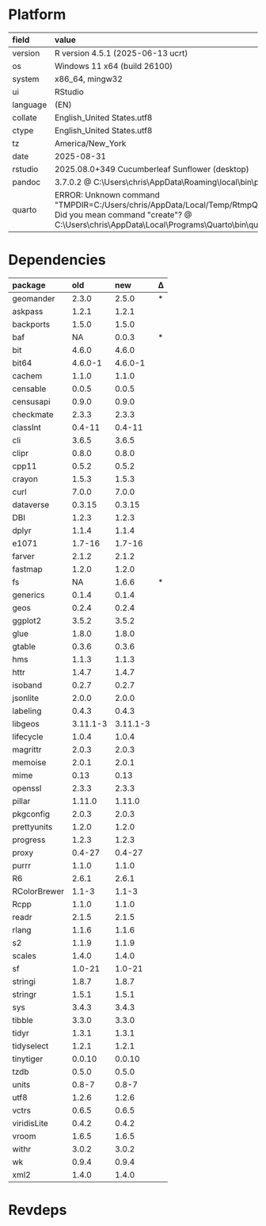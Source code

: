 # Platform

|field    |value                                                                                                                                                                                      |
|:--------|:------------------------------------------------------------------------------------------------------------------------------------------------------------------------------------------|
|version  |R version 4.5.1 (2025-06-13 ucrt)                                                                                                                                                          |
|os       |Windows 11 x64 (build 26100)                                                                                                                                                               |
|system   |x86_64, mingw32                                                                                                                                                                            |
|ui       |RStudio                                                                                                                                                                                    |
|language |(EN)                                                                                                                                                                                       |
|collate  |English_United States.utf8                                                                                                                                                                 |
|ctype    |English_United States.utf8                                                                                                                                                                 |
|tz       |America/New_York                                                                                                                                                                           |
|date     |2025-08-31                                                                                                                                                                                 |
|rstudio  |2025.08.0+349 Cucumberleaf Sunflower (desktop)                                                                                                                                             |
|pandoc   |3.7.0.2 @ C:\Users\chris\AppData\Roaming\local\bin\pandoc.exe                                                                                                                              |
|quarto   |ERROR: Unknown command "TMPDIR=C:/Users/chris/AppData/Local/Temp/RtmpQLuWZC/file626091172b3". Did you mean command "create"? @ C:\Users\chris\AppData\Local\Programs\Quarto\bin\quarto.exe |

# Dependencies

|package      |old      |new      |Δ  |
|:------------|:--------|:--------|:--|
|geomander    |2.3.0    |2.5.0    |*  |
|askpass      |1.2.1    |1.2.1    |   |
|backports    |1.5.0    |1.5.0    |   |
|baf          |NA       |0.0.3    |*  |
|bit          |4.6.0    |4.6.0    |   |
|bit64        |4.6.0-1  |4.6.0-1  |   |
|cachem       |1.1.0    |1.1.0    |   |
|censable     |0.0.5    |0.0.5    |   |
|censusapi    |0.9.0    |0.9.0    |   |
|checkmate    |2.3.3    |2.3.3    |   |
|classInt     |0.4-11   |0.4-11   |   |
|cli          |3.6.5    |3.6.5    |   |
|clipr        |0.8.0    |0.8.0    |   |
|cpp11        |0.5.2    |0.5.2    |   |
|crayon       |1.5.3    |1.5.3    |   |
|curl         |7.0.0    |7.0.0    |   |
|dataverse    |0.3.15   |0.3.15   |   |
|DBI          |1.2.3    |1.2.3    |   |
|dplyr        |1.1.4    |1.1.4    |   |
|e1071        |1.7-16   |1.7-16   |   |
|farver       |2.1.2    |2.1.2    |   |
|fastmap      |1.2.0    |1.2.0    |   |
|fs           |NA       |1.6.6    |*  |
|generics     |0.1.4    |0.1.4    |   |
|geos         |0.2.4    |0.2.4    |   |
|ggplot2      |3.5.2    |3.5.2    |   |
|glue         |1.8.0    |1.8.0    |   |
|gtable       |0.3.6    |0.3.6    |   |
|hms          |1.1.3    |1.1.3    |   |
|httr         |1.4.7    |1.4.7    |   |
|isoband      |0.2.7    |0.2.7    |   |
|jsonlite     |2.0.0    |2.0.0    |   |
|labeling     |0.4.3    |0.4.3    |   |
|libgeos      |3.11.1-3 |3.11.1-3 |   |
|lifecycle    |1.0.4    |1.0.4    |   |
|magrittr     |2.0.3    |2.0.3    |   |
|memoise      |2.0.1    |2.0.1    |   |
|mime         |0.13     |0.13     |   |
|openssl      |2.3.3    |2.3.3    |   |
|pillar       |1.11.0   |1.11.0   |   |
|pkgconfig    |2.0.3    |2.0.3    |   |
|prettyunits  |1.2.0    |1.2.0    |   |
|progress     |1.2.3    |1.2.3    |   |
|proxy        |0.4-27   |0.4-27   |   |
|purrr        |1.1.0    |1.1.0    |   |
|R6           |2.6.1    |2.6.1    |   |
|RColorBrewer |1.1-3    |1.1-3    |   |
|Rcpp         |1.1.0    |1.1.0    |   |
|readr        |2.1.5    |2.1.5    |   |
|rlang        |1.1.6    |1.1.6    |   |
|s2           |1.1.9    |1.1.9    |   |
|scales       |1.4.0    |1.4.0    |   |
|sf           |1.0-21   |1.0-21   |   |
|stringi      |1.8.7    |1.8.7    |   |
|stringr      |1.5.1    |1.5.1    |   |
|sys          |3.4.3    |3.4.3    |   |
|tibble       |3.3.0    |3.3.0    |   |
|tidyr        |1.3.1    |1.3.1    |   |
|tidyselect   |1.2.1    |1.2.1    |   |
|tinytiger    |0.0.10   |0.0.10   |   |
|tzdb         |0.5.0    |0.5.0    |   |
|units        |0.8-7    |0.8-7    |   |
|utf8         |1.2.6    |1.2.6    |   |
|vctrs        |0.6.5    |0.6.5    |   |
|viridisLite  |0.4.2    |0.4.2    |   |
|vroom        |1.6.5    |1.6.5    |   |
|withr        |3.0.2    |3.0.2    |   |
|wk           |0.9.4    |0.9.4    |   |
|xml2         |1.4.0    |1.4.0    |   |

# Revdeps

